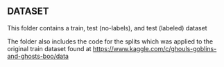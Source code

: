 ## DATASET

This folder contains a train, test (no-labels), and test (labeled) dataset


The folder also includes the code for the splits which was applied to the original train dataset found at
https://www.kaggle.com/c/ghouls-goblins-and-ghosts-boo/data
